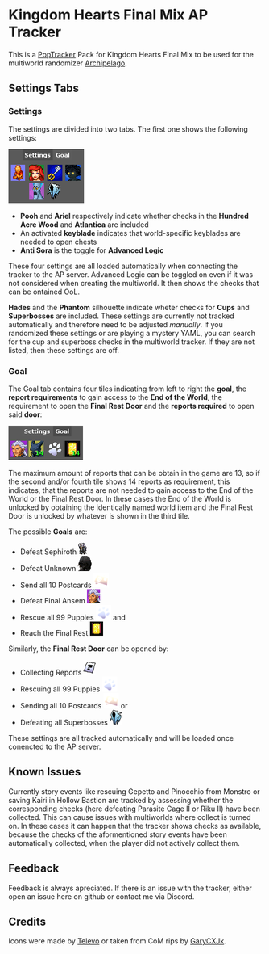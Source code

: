# Kingdom Hearts Final Mix AP Tracker
This is a [PopTracker](https://github.com/black-sliver/PopTracker/) Pack for Kingdom Hearts Final Mix to be used for the multiworld randomizer [Archipelago](https://archipelago.gg/).

## Settings Tabs
### Settings
The settings are divided into two tabs. The first one shows the following settings:

![Settings Tab](images/settings.png)
- **Pooh** and **Ariel** respectively indicate whether checks in the **Hundred Acre Wood** and **Atlantica** are included
- An activated **keyblade** indicates that world-specific keyblades are needed to open chests
- **Anti Sora** is the toggle for **Advanced Logic**

These four settings are all loaded automatically when connecting the tracker to the AP server. Advanced Logic can be toggled on even if it was not considered when creating the multiworld. It then shows the checks that can be ontained OoL.

**Hades** and the **Phantom** silhouette indicate wheter checks for **Cups** and **Superbosses** are included. These settings are currently not tracked automatically and therefore need to be adjusted *manually*. If you randomized these settings or are playing a mystery YAML, you can search for the cup and superboss checks in the multiworld tracker. If they are not listed, then these settings are off.

### Goal
The Goal tab contains four tiles indicating from left to right the **goal**, the **report requirements** to gain access to the **End of the World**, the requirement to open the **Final Rest Door** and the **reports required** to open said **door**:

![Settings Tab](images/goal.png)

The maximum amount of reports that can be obtain in the game are 13, so if the second and/or fourth tile shows 14 reports as requirement, this indicates, that the reports are not needed to gain access to the End of the World or the Final Rest Door. In these cases the End of the World is unlocked by obtaining the identically named world item and the Final Rest Door is unlocked by whatever is shown in the third tile.

The possible **Goals** are:
- Defeat Sephiroth ![Sephiroth](images/settings/Sephiroth.png)
- Defeat Unknown ![Unknown](images/settings/unknown.png)
- Send all 10 Postcards ![Postcards](images/settings/postcards.png)
- Defeat Final Ansem ![Final Ansem](images/settings/ansem.png)
- Rescue all 99 Puppies ![Puppies](images/settings/puppies.png) and
- Reach the Final Rest ![Final Rest](images/settings/door.png)


Similarly, the **Final Rest Door** can be opened by:
- Collecting Reports ![Reports](images/settings/report.png)
- Rescuing all 99 Puppies ![Puppies](images/settings/puppies.png)
- Sending all 10 Postcards ![Postcards](images/settings/postcards.png) or
- Defeating all Superbosses ![Superbosses](images/settings/phantom.png)

These settings are all tracked automatically and will be loaded once conencted to the AP server.

## Known Issues
Currently story events like rescuing Gepetto and Pinocchio from Monstro or saving Kairi in Hollow Bastion are tracked by assessing whether the corresponding checks (here defeating Parasite Cage II or Riku II) have been collected. This can cause issues with multiworlds where collect is turned on. In these cases it can happen that the tracker shows checks as available, because the checks of the aformentioned story events have been automatically collected, when the player did not actively collect them.

## Feedback
Feedback is always apreciated. If there is an issue with the tracker, either open an issue here on github or contact me via Discord.

## Credits
Icons were made by [Televo](https://github.com/Televo/kingdom-hearts-recollection) or taken from CoM rips by [GaryCXJk](https://www.spriters-resource.com/submitter/GaryCXJk/).